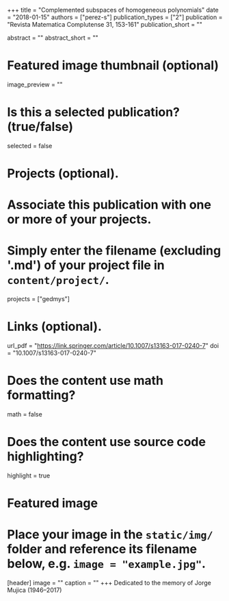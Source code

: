 +++
title = "Complemented subspaces of homogeneous polynomials"
date = "2018-01-15"
authors = ["perez-s"]
publication_types = ["2"]
publication = "Revista Matematica Complutense 31, 153-161"
publication_short = ""

abstract = ""
abstract_short = ""

# Featured image thumbnail (optional)
image_preview = ""

# Is this a selected publication? (true/false)
selected = false

# Projects (optional).
#   Associate this publication with one or more of your projects.
#   Simply enter the filename (excluding '.md') of your project file in `content/project/`.
projects = ["gedmys"]

# Links (optional).
url_pdf = "https://link.springer.com/article/10.1007/s13163-017-0240-7"
doi = "10.1007/s13163-017-0240-7"

# Does the content use math formatting?
math = false

# Does the content use source code highlighting?
highlight = true

# Featured image
# Place your image in the `static/img/` folder and reference its filename below, e.g. `image = "example.jpg"`.
[header]
image = ""
caption = ""
+++
Dedicated to the memory of Jorge Mujica (1946–2017)
